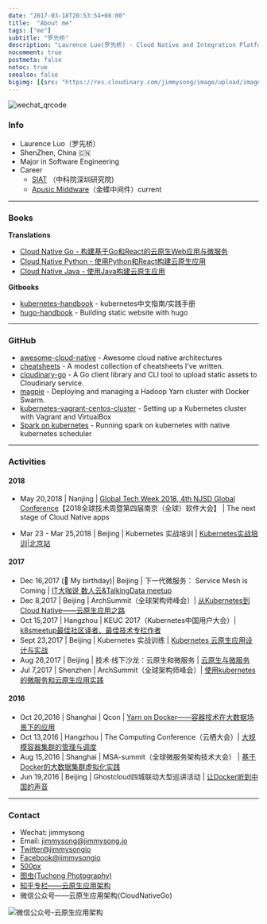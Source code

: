 ```yaml
---
date: "2017-03-18T20:53:54+08:00"
title:  "About me"
tags: ["me"]
subtitle: "罗先桥"
description: "Laurence Luo(罗先桥) - Cloud Native and Integration Platform"
nocomment: true
postmeta: false
notoc: true
seealso: false
bigimg: [{src: "https://res.cloudinary.com/jimmysong/image/upload/images/dark-side-of-the-moon.jpg", desc: "Dark Side of the Moon - Pink Floyd"}]
---
```


![wechat_qrcode](https://res.cloudinary.com/jimmysong/image/upload/images/jimmysong-wechat-qrcode.jpg)

### Info

- Laurence Luo（罗先桥）
- ShenZhen, China 🇨🇳
- Major in Software Engineering
- Career
  - [SIAT](http://www.siat.com.cn) （中科院深圳研究院)
  - [Apusic Middware](https://www.apusic.com/)（金蝶中间件）current

---

### Books

**Translations**

- [Cloud Native Go - 构建基于Go和React的云原生Web应用与微服务](https://jimmysong.io/cloud-native-go)
- [Cloud Native Python - 使用Python和React构建云原生应用](https://jimmysong.io/posts/cloud-native-python/)
- [Cloud Native Java - 使用Java构建云原生应用](https://jimmysong.io/posts/cloud-native-java)

**Gitbooks**

- [kubernetes-handbook](https://github.com/rootsongjc/kubernetes-handbook/) - kubernetes中文指南/实践手册
- [hugo-handbook](https://github.com/rootsongjc/hugo-handbook) - Building static website with hugo

---

### GitHub

- [awesome-cloud-native](https://github.com/rootsongjc/awesome-cloud-native) - Awesome cloud native architectures
- [cheatsheets](https://jimmysong.io/cheatsheets) -  A modest collection of cheatsheets I've written.
- [cloudinary-go](https://github.com/rootsongjc/cloudinary-go) - A Go client library and CLI tool to upload static assets to Cloudinary service.
- [magpie](https://github.com/rootsongjc/magpie) - Deploying and managing a Hadoop Yarn cluster with Docker Swarm.
- [kubernetes-vagrant-centos-cluster](https://github.com/rootsongjc/kubernetes-vagrant-centos-cluster) - Setting up a Kubernetes cluster with Vagrant and VirtualBox
- [Spark on kubernetes](https://jimmysong.io/spark-on-k8s) - Running spark on kubernetes with native kubernetes scheduler

---

### Activities

#### 2018

- May 20,2018 | Nanjing | [Global Tech Week 2018, 4th NJSD Global Conference](http://njsd-china.org/NJSDGlobal2018/)【2018全球技术周暨第四届南京（全球）软件大会】 | The next stage of Cloud Native apps


- Mar 23 - Mar 25,2018 | Beijing | Kubernetes 实战培训 | [Kubernetes实战培训|北京站](http://dockone.io/article/2626)

#### 2017

- Dec 16,2017 (🎂 My birthday)| Beijing | 下一代微服务： Service Mesh is Coming | [IT大咖说 数人云&TalkingData meetup](http://www.itdks.com/eventlist/detail/1690)
- Dec 8,2017 | Beijing | ArchSummit（全球架构师峰会）| [从Kubernetes到Cloud Native——云原生应用之路](http://bj2017.archsummit.com/presentation/306)
- Oct  15,2017 | Hangzhou | KEUC 2017（Kubernetes中国用户大会）| [k8smeetup最佳社区译者、最佳技术专栏作者](http://keuc.k8smeetup.com/)
- Sept 23,2017 | Beijing | Kubernetes 实战训练 | [Kubernetes 云原生应用设计与实战](https://www.bagevent.com/event/791762)
- Aug 26,2017 | Beijing | 技术·线下沙龙：云原生和微服务 | [云原生与微服务](http://www.huodongxing.com/event/8401246554100)
- Jul 7,2017 | Shenzhen | ArchSummit（全球架构师峰会）| [使用kubernetes的微服务和云原生应用实践](http://sz2017.archsummit.com/presentation/1080)

#### 2016

- Oct 20,2016 | Shanghai | Qcon | [Yarn on Docker——容器技术在大数据场景下的应用](http://2016.qconshanghai.com/speakers/202253)
- Oct 13,2016 | Hangzhou | The Computing Conference（云栖大会）| [大规模容器集群的管理与调度](https://yunqi.aliyun.com/2016/hangzhou/schedule?spm=5176.8098788.535884.3.7cdb1f673uSp7Q)
- Aug 15,2016 | Shanghai | MSA-summit（全球微服务架构技术大会） | [基于Docker的大数据集群虚拟化实践](http://msa-summit.com/)
- Jun 19,2016 | Beijing | Ghostcloud四城联动大型巡讲活动 | [让Docker听到中国的声音](https://www.bagevent.com/event/97318)

---

### Contact

- Wechat: jimmysong
- Email: jimmysong@jimmysong.io
- [Twitter@jimmysongio](https://twitter.com/jimmysongio)
- [Facebook@jimmysongio](https://facebook.com/jimmysongio)
- [500px](https://500px.com/jimmysongio)
- [图虫(Tuchong Photography)](https://jimmysong.tuchong.com)
- [知乎专栏——云原生应用架构](https://zhuanlan.zhihu.com/cloud-native)
- 微信公众号——云原生应用架构(CloudNativeGo)

![微信公众号-云原生应用架构](https://res.cloudinary.com/jimmysong/image/upload/images/cloud-native-wechat-public-account.jpg)
